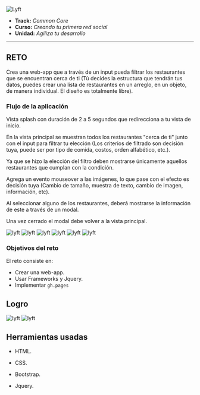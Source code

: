 ![Lyft](assets/img/jummy-rojo.JPG)

* **Track:** _Common Core_
* **Curso:** _Creando tu primera red social_
* **Unidad:** _Agiliza tu desarrollo_

***

## RETO

Crea una web-app que a través de un input pueda filtrar los restaurantes que se encuentran cerca de ti (Tú decides la estructura que tendrán tus datos, puedes crear una lista de restaurantes en un arreglo, en un objeto, de manera individual. El diseño es totalmente libre).

### Flujo de la aplicación
Vista splash con duración de 2 a 5 segundos que redirecciona a tu vista de inicio. 

En la vista principal se muestran todos los restaurantes "cerca de ti" junto con el input para filtrar tu elección (Los criterios de filtrado son decisión tuya, puede ser por tipo de comida, costos, orden alfabético, etc.). 

Ya que se hizo la elección del filtro deben mostrarse únicamente aquellos restaurantes que cumplan con la condición.

Agrega un evento mouseover a las imágenes, lo que pase con el efecto es decisión tuya (Cambio de tamaño, muestra de texto, cambio de imagen, información, etc). 

Al seleccionar alguno de los restaurantes, deberá mostrarse la información de este a través de un modal. 

Una vez cerrado el modal debe volver a la vista principal. 

![lyft](assets/img/captura-1.JPG)
![lyft](assets/img/captura-2.JPG)
![lyft](assets/img/captura-3.JPG)
![lyft](assets/img/captura-4.JPG)
![lyft](assets/img/captura-5.JPG)
![lyft](assets/img/captura-6.JPG)

### Objetivos del reto

El reto consiste en:

* Crear una web-app.
* Usar Frameworks y Jquery.
* Implementar `gh.pages`

## Logro
![lyft](assets/img/logro-0.JPG)
![lyft](assets/img/logro-1.JPG)

## Herramientas usadas

* HTML.   

* CSS.   

* Bootstrap.  

* Jquery.  